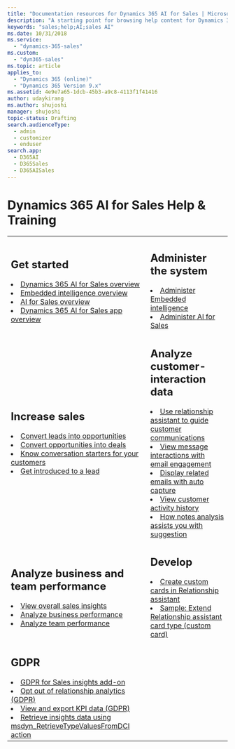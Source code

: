 ```yaml
---
title: "Documentation resources for Dynamics 365 AI for Sales | Microsoft Docs"
description: "A starting point for browsing help content for Dynamics 365 AI for Sales."
keywords: "sales;help;AI;sales AI"
ms.date: 10/31/2018
ms.service: 
  - "dynamics-365-sales"
ms.custom: 
  - "dyn365-sales"
ms.topic: article
applies_to: 
  - "Dynamics 365 (online)"
  - "Dynamics 365 Version 9.x"
ms.assetid: 4e9e7a65-1dcb-45b3-a9c8-4113f1f41416
author: udaykirang
ms.author: shujoshi
manager: shujoshi
topic-status: Drafting
search.audienceType: 
  - admin
  - customizer
  - enduser
search.app: 
  - D365AI
  - D365Sales
  - D365AISales
---
```


# Dynamics 365 AI for Sales Help & Training

<table>
<tr><td>
<h2>Get started</h2>
<li><a href="overview.md" data-raw-source="[Overview](overview.md)">Dynamics 365 AI for Sales overview</a></li>
<li><a href="embedded-intelligence.md" data-raw-source="[Embedded intelligence Overview](embedded-intelligence.md)">Embedded intelligence overview</a></li>
<li><a href="sales-insights-addon.md" data-raw-source="[Dynamics 365 AI for Sales capabilities for sellers overview](sales-insights-addon.md)">AI for Sales overview</a></li>
<li><a href="dynamics365-ai-sales-app.md" data-raw-source="[Dynamics 365 AI for Sales capabilities for sales managers overview](dynamics365-ai-sales-app.md)">Dynamics 365 AI for Sales app overview</a></li>
</td><td>
<h2>Administer the system</h2>
<li><a href="configure-enable-embedded-intelligence.md" data-raw-source="[Administer Embedded intelligence](configure-enable-embedded-intelligence.md)">Administer Embedded intelligence</a></li>
<li><a href="configure-enable-sales-insights-addon.md" data-raw-source="[Administer AI for Sales](configure-enable-sales-insights-addon.md)">Administer AI for Sales</a></li>
</td></tr>
<tr><td>
<h2>Increase sales</h2>
<li><a href="work-predictive-lead-scoring.md" data-raw-source="[Convert leads into opportunities](work-predictive-lead-scoring.md)">Convert leads into opportunities</a></li>
<li><a href="work-predictive-opportunity-scoring.md" data-raw-source="[Convert opportunities into deals](work-predictive-opportunity-scoring.md)">Convert opportunities into deals</a></li>
<li><a href="talking-points.md" data-raw-source="[Know conversation starters for your customers](talking-points.md)">Know conversation starters for your customers</a></li>
<li><a href="who-knows-whom.md" data-raw-source="[Get introduced to a lead](who-knows-whom.md)">Get introduced to a lead</a></li>
</td><td>
<h2>Analyze customer-interaction data</h2>
<li><a href="relationship-assistant.md" data-raw-source="[Use relationship assistant to guide customer communications](relationship-assistant.md)">Use relationship assistant to guide customer communications</a></li>
<li><a href="email-engagement.md" data-raw-source="[View message interactions with email engagement](email-engagement.md)">View message interactions with email engagement</a></li>
<li><a href="auto-capture.md" data-raw-source="[Display related emails with auto capture](auto-capture.md)">Display related emails with auto capture</a></li>
<li><a href="relationship-analytics.md" data-raw-source="[View customer activity history with relationship analytics](relationship-analytics.md)">View customer activity history</a></li>
<li><a href="notes-analysis.md" data-raw-source="[How notes analysis assists you with suggestion](notes-analysis.md)">How notes analysis assists you with suggestion</a></li>
</td></tr>
<tr>
<td>
<h2>Analyze business and team performance</h2>
<li><a href="d365-ai-overview.md" data-raw-source="[View overall sales insights](d365-ai-overview.md)">View overall sales insights</a></li>
<li><a href="d365-ai-business-performance.md" data-raw-source="[Analyze business performance](d365-ai-business-performance.md)">Analyze business performance</a></li>
<li><a href="d365-ai-team-performance.md" data-raw-source="[Analyze team performance)](d365-ai-team-performance.md)">Analyze team performance</a></li>
</td>
<td>
<h2>Develop</h2>
<li><a href="extend-relationship-assistant-card.md" data-raw-source="[Create custom cards in Relationship assistant](extend-relationship-assistant-card.md)">Create custom cards in Relationship assistant</a></li>
<li><a href="sample-extend-relationship-assistant-card-type.md" data-raw-source="[Sample: Extend Relationship assistant card type (custom card)](sample-extend-relationship-assistant-card-type.md)">Sample: Extend Relationship assistant card type (custom card)</a></li>
</td>
<tr><td>
<h2>GDPR</h2>
<li><a href="embedded-intelligence-gdpr.md" data-raw-source="[GDPR for Sales insights add-on](embedded-intelligence-gdpr.md)">GDPR for Sales insights add-on</a></li>
<li><a href="optout-relationship-analytics-gdpr.md" data-raw-source="[Opt out of relationship analytics (GDPR)](optout-relationship-analytics-gdpr.md)">Opt out of relationship analytics (GDPR)</a></li>
<li><a href="view-export-KPI-data-gdpr.md" data-raw-source="[View and export KPI data (GDPR)](view-export-KPI-data-gdpr.md)">View and export KPI data (GDPR)</a></li>
<li><a href="retrieve-insights-data-msdyn-RetrieveTypeValuesFromDCI.md" data-raw-source="[Retrieve insights data using msdyn_RetrieveTypeValuesFromDCI action](retrieve-insights-data-msdyn-RetrieveTypeValuesFromDCI.md)">Retrieve insights data using msdyn_RetrieveTypeValuesFromDCI action</a></li>
</td></tr>
</table>
